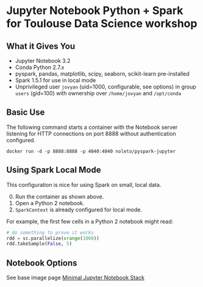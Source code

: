 # Jupyter Notebook Python + Spark for Toulouse Data Science workshop
	
## What it Gives You

* Jupyter Notebook 3.2
* Conda Python 2.7.x
* pyspark, pandas, matplotlib, scipy, seaborn, scikit-learn pre-installed
* Spark 1.5.1 for use in local mode
* Unprivileged user `jovyan` (uid=1000, configurable, see options) in group `users` (gid=100) with ownership over `/home/jovyan` and `/opt/conda`

## Basic Use

The following command starts a container with the Notebook server listening for HTTP connections on port 8888 without authentication configured.

```
docker run -d -p 8888:8888 -p 4040:4040 noleto/pyspark-jupyter
```

## Using Spark Local Mode

This configuration is nice for using Spark on small, local data.

0. Run the container as shown above.
2. Open a Python 2 notebook.
3. `SparkContext` is already configured for local mode.

For example, the first few cells in a Python 2 notebook might read:

```python
# do something to prove it works
rdd = sc.parallelize(xrange(1000))
rdd.takeSample(False, 5)
```

## Notebook Options

See base image page [Minimal Jupyter Notebook Stack](https://github.com/jupyter/docker-stacks/tree/3.2.x/minimal-notebook) 